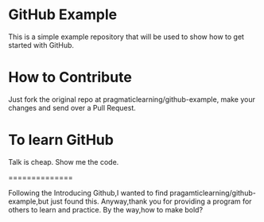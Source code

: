 GitHub Example
==============

This is a simple example repository that will be used to show how to get started with GitHub.

How to Contribute
=================

Just fork the original repo at pragmaticlearning/github-example, make your changes and send over a Pull Request.

To learn GitHub
===============

Talk is cheap. Show me the code.

==============

Following the Introducing Github,I wanted to find pragamticlearning/github-example,but just found this.
Anyway,thank you for providing a program for others to learn and practice.
By the way,how to make bold?
